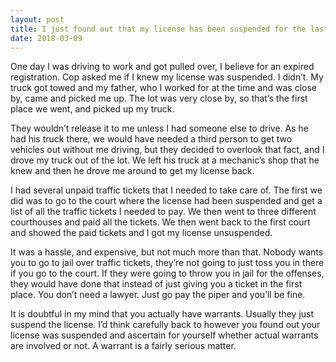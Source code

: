 ```yaml
---
layout: post
title: I just found out that my license has been suspended for the last year and a half due to unpaid traffic tickets which I have warrants for, how do I go about getting rid of the warrants without jail time or a lawyer?
date: 2018-03-09
---
```


<p>One day I was driving to work and got pulled over, I believe for an expired registration. Cop asked me if I knew my license was suspended. I didn’t. My truck got towed and my father, who I worked for at the time and was close by, came and picked me up. The lot was very close by, so that’s the first place we went, and picked up my truck.</p><p>They wouldn’t release it to me unless I had someone else to drive. As he had his truck there, we would have needed a third person to get two vehicles out without me driving, but they decided to overlook that fact, and I drove my truck out of the lot. We left his truck at a mechanic’s shop that he knew and then he drove me around to get my license back.</p><p>I had several unpaid traffic tickets that I needed to take care of. The first we did was to go to the court where the license had been suspended and get a list of all the traffic tickets I needed to pay. We then went to three different courthouses and paid all the tickets. We then went back to the first court and showed the paid tickets and I got my license unsuspended.</p><p>It was a hassle, and expensive, but not much more than that. Nobody wants you to go to jail over traffic tickets, they’re not going to just toss you in there if you go to the court. If they were going to throw you in jail for the offenses, they would have done that instead of just giving you a ticket in the first place. You don’t need a lawyer. Just go pay the piper and you’ll be fine.</p><p>It is doubtful in my mind that you actually have warrants. Usually they just suspend the license. I’d think carefully back to however you found out your license was suspended and ascertain for yourself whether actual warrants are involved or not. A warrant is a fairly serious matter.</p>
